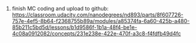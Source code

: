 1. finish MC coding and upload to github: https://classroom.udacity.com/nanodegrees/nd893/parts/8f607726-757e-4ef5-8b64-f2368755b89a/modules/a85374fa-6a60-425b-a480-85b211c5bd5d/lessons/b1d9586f-1b1a-48f4-be1e-4c08a0912082/concepts/231e238e-422e-470f-a3c8-f4fdfb49d4fc
